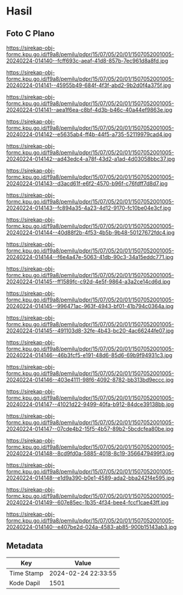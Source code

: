 # Hasil

## Foto C Plano

https://sirekap-obj-formc.kpu.go.id/f9a8/pemilu/pdpr/15/07/05/20/01/1507052001005-20240224-014140--fcff693c-aeaf-41d8-857b-7ec961d8a8fd.jpg

https://sirekap-obj-formc.kpu.go.id/f9a8/pemilu/pdpr/15/07/05/20/01/1507052001005-20240224-014141--45955b49-684f-4f3f-abd2-9b2d0f4a375f.jpg

https://sirekap-obj-formc.kpu.go.id/f9a8/pemilu/pdpr/15/07/05/20/01/1507052001005-20240224-014141--aea1f6ea-c8bf-4d3b-b46c-40a44ef9863e.jpg

https://sirekap-obj-formc.kpu.go.id/f9a8/pemilu/pdpr/15/07/05/20/01/1507052001005-20240224-014142--e5635ab4-ff4b-44f5-a735-52119979cad4.jpg

https://sirekap-obj-formc.kpu.go.id/f9a8/pemilu/pdpr/15/07/05/20/01/1507052001005-20240224-014142--ad43edc4-a78f-43d2-a1ad-4d03058bbc37.jpg

https://sirekap-obj-formc.kpu.go.id/f9a8/pemilu/pdpr/15/07/05/20/01/1507052001005-20240224-014143--d3acd61f-e6f2-4570-b96f-c76fdff7d8d7.jpg

https://sirekap-obj-formc.kpu.go.id/f9a8/pemilu/pdpr/15/07/05/20/01/1507052001005-20240224-014143--fc894a35-4a23-4d12-9170-fc10be04e3cf.jpg

https://sirekap-obj-formc.kpu.go.id/f9a8/pemilu/pdpr/15/07/05/20/01/1507052001005-20240224-014144--40d88f2b-4f53-4b5b-9b48-50127672fdc4.jpg

https://sirekap-obj-formc.kpu.go.id/f9a8/pemilu/pdpr/15/07/05/20/01/1507052001005-20240224-014144--f6e4a47e-5063-41db-90c3-34a15eddc771.jpg

https://sirekap-obj-formc.kpu.go.id/f9a8/pemilu/pdpr/15/07/05/20/01/1507052001005-20240224-014145--ff1589fc-c92d-4e5f-9864-a3a2ce14cd6d.jpg

https://sirekap-obj-formc.kpu.go.id/f9a8/pemilu/pdpr/15/07/05/20/01/1507052001005-20240224-014145--996471ac-963f-4943-bf01-41b794c0364a.jpg

https://sirekap-obj-formc.kpu.go.id/f9a8/pemilu/pdpr/15/07/05/20/01/1507052001005-20240224-014145--491103d8-32fe-4b43-bc20-4ac66244fe07.jpg

https://sirekap-obj-formc.kpu.go.id/f9a8/pemilu/pdpr/15/07/05/20/01/1507052001005-20240224-014146--46b3fcf5-e191-48d6-85d6-69b9f94931c3.jpg

https://sirekap-obj-formc.kpu.go.id/f9a8/pemilu/pdpr/15/07/05/20/01/1507052001005-20240224-014146--403e4111-98f6-4092-8782-bb313bd9eccc.jpg

https://sirekap-obj-formc.kpu.go.id/f9a8/pemilu/pdpr/15/07/05/20/01/1507052001005-20240224-014147--41021d22-9499-40fa-b912-84dce39138bb.jpg

https://sirekap-obj-formc.kpu.go.id/f9a8/pemilu/pdpr/15/07/05/20/01/1507052001005-20240224-014147--07cde4b2-15f5-4b57-89b2-5bcdcfea80be.jpg

https://sirekap-obj-formc.kpu.go.id/f9a8/pemilu/pdpr/15/07/05/20/01/1507052001005-20240224-014148--8cd9fd0a-5885-4018-8c19-3566479499f3.jpg

https://sirekap-obj-formc.kpu.go.id/f9a8/pemilu/pdpr/15/07/05/20/01/1507052001005-20240224-014148--e1d9a390-b0e1-4589-ada2-bba242f4e595.jpg

https://sirekap-obj-formc.kpu.go.id/f9a8/pemilu/pdpr/15/07/05/20/01/1507052001005-20240224-014149--607e85ec-1b35-4f34-bee4-fccf1cae43ff.jpg

https://sirekap-obj-formc.kpu.go.id/f9a8/pemilu/pdpr/15/07/05/20/01/1507052001005-20240224-014140--e407be2d-024a-4583-ab85-900b15143ab3.jpg


## Metadata

| Key        | Value               |
| ---------- | ------------------- |
| Time Stamp | 2024-02-24 22:33:55 |
| Kode Dapil | 1501                |



